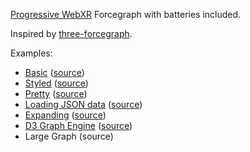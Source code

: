 [Progressive WebXR](https://blog.mozvr.com/progressive-webxr-ar-store/)
Forcegraph with batteries included.

Inspired by [three-forcegraph](https://github.com/vasturiano/three-forcegraph).

Examples:
- [Basic](https://apowers313.github.io/babylon-forcegraph/examples/basic.html) ([source](https://github.com/apowers313/babylon-forcegraph/blob/master/examples/basic.html))
- [Styled](https://apowers313.github.io/babylon-forcegraph/examples/styled.html) ([source](https://github.com/apowers313/babylon-forcegraph/blob/master/examples/styled.html))
- [Pretty](https://apowers313.github.io/babylon-forcegraph/examples/pretty.html) ([source](https://github.com/apowers313/babylon-forcegraph/blob/master/examples/pretty.html))
- [Loading JSON data](https://apowers313.github.io/babylon-forcegraph/examples/json_data.html) ([source](https://github.com/apowers313/babylon-forcegraph/blob/master/examples/json_data.html))
- [Expanding](https://apowers313.github.io/babylon-forcegraph/examples/expanding.html) ([source](https://github.com/apowers313/babylon-forcegraph/blob/master/examples/expanding.html))
- [D3 Graph Engine](https://apowers313.github.io/babylon-forcegraph/examples/graph_engine.html) ([source](https://github.com/apowers313/babylon-forcegraph/blob/master/examples/graph_engine.html))
- Large Graph (source)